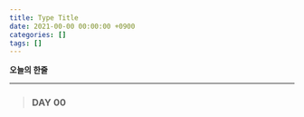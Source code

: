 ```yaml
---
title: Type Title
date: 2021-00-00 00:00:00 +0900
categories: []
tags: []
---
```


**오늘의 한줄**



---

> ### DAY 00
>
> 